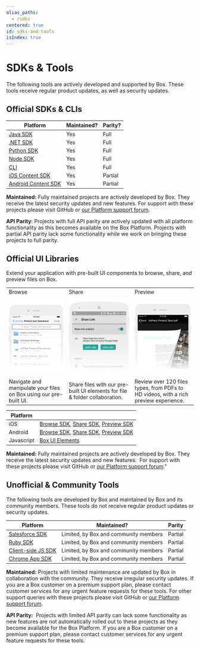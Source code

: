 ```yaml
---
alias_paths:
  - /sdks
centered: true
id: sdks-and-tools
isIndex: true
---
```


# SDKs & Tools

The following tools are actively developed and supported by Box. These tools
receive regular product updates, as well as security updates.

## Official SDKs & CLIs

| Platform                          | Maintained? | Parity? |
| --------------------------------- | ----------- | ------- |
| [Java SDK][javasdk]               | Yes         | Full    |
| [.NET SDK][dotnetsdk]             | Yes         | Full    |
| [Python SDK][pythonsdk]           | Yes         | Full    |
| [Node SDK][nodesdk]               | Yes         | Full    |
| [CLI][cli]                        | Yes         | Full    |
| [iOS Content SDK][iossdk]         | Yes         | Partial |
| [Android Content SDK][androidsdk] | Yes         | Partial |

<Message type="notice">

**Maintained:** Fully maintained projects are actively developed by Box. They
receive the latest security updates and new features. For support with these
projects please visit GitHub or [our Platform support forum][forum].

**API Parity**: Projects with full API parity are actively updated with all
platform functionality as this becomes available on the Box Platform. Projects
with partial API parity lack some functionality while we work on bringing
these projects to full parity.

</Message>

## Official UI Libraries

Extend your application with pre-built UI components to browse, share, and
preview files on Box.

<!-- markdownlint-disable line-length -->

|                                                                   |                                                                             |                                                                                      |
| ----------------------------------------------------------------- | --------------------------------------------------------------------------- | ------------------------------------------------------------------------------------ |
| Browse                                                            | Share                                                                       | Preview                                                                              |
| ![Browse][browseimg]                                              | ![Share][shareimg]                                                          | ![Preview][previewimg]                                                               |
| Navigate and manipulate your files on Box using our pre-built UI. | Share files with our pre-built UI elements for file & folder collaboration. | Review over 120 files types, from PDFs to HD videos, with a rich preview experience. |

| Platform   |                                                                                                                                                                                       |
| ---------- | ------------------------------------------------------------------------------------------------------------------------------------------------------------------------------------- |
| iOS        | [Browse SDK][iosbrowsesdk], [Share SDK][iossharesdk], [Preview SDK][iospreviewsdk]                                                                                                    |
| Android    | [Browse SDK](https://github.com/box/box-android-browse-sdk), [Share SDK](https://github.com/box/box-android-share-sdk), [Preview SDK](https://github.com/box/box-android-preview-sdk) |
| Javascript | [Box UI Elements](doc:box-ui-elements)                                                                                                                                                |

  <!-- markdownlint-enable line-length -->

  <Message type='notice'>

**Maintained:** Fully maintained projects are actively developed by Box. They
receive the latest security updates and new features.  For support with these
projects please visit GitHub or [our Platform support
forum][forum]."

  </Message>

## Unofficial & Community Tools

The following tools are developed by Box and maintained by Box and its community
members. These tools do not receive regular product updates or security updates.

  <!-- markdownlint-disable line-length -->

| Platform                        | Maintained?                           | Parity  |
| ------------------------------- | ------------------------------------- | ------- |
| [Salesforce SDK][salesforcesdk] | Limited, by Box and community members | Partial |
| [Ruby SDK][rubysdk]             | Limited, by Box and community members | Partial |
| [Client-side JS SDK][jssdk]     | Limited, by Box and community members | Partial |
| [Chrome App SDK][chromesdk]     | Limited, by Box and community members | Partial |

  <!-- markdownlint-enable line-length -->

<Message type='notice'>

**Maintained:** Projects with limited maintenance are updated by Box in
collaboration with the community. They receive irregular security updates. If
you are a Box customer on a premium support plan, please contact customer
services for any urgent feature requests for these tools. For other support
queries with these projects please visit GitHub or [our Platform support
forum][forum].

**API Parity:**  Projects with limited API parity can lack some functionality
as new features are not automatically rolled out to these projects as they
become available for the Box Platform. If you are a Box customer on a premium
support plan, please contact customer services for any urgent feature requests
for these tools.

</Message>

[javasdk]: https://github.com/box/box-java-sdk
[dotnetsdk]: https://github.com/box/box-windows-sdk-v2
[pythonsdk]: https://github.com/box/box-python-sdk
[nodesdk]: https://github.com/box/box-node-sdk
[iossdk]: https://github.com/box/box-ios-sdk
[androidsdk]: https://github.com/box/box-android-sdk
[cli]: https://github.com/box/boxcli
[forum]: https://community.box.com/t5/Platform-and-Development-Forum/bd-p/DeveloperForum
[browseimg]: ./browse.jpg
[shareimg]: ./share.jpg
[previewimg]: ./preview.jpg
[iosbrowsesdk]: https://github.com/box/box-ios-browse-sdk
[iossharesdk]: https://github.com/box/box-ios-share-sdk
[iospreviewsdk]: https://github.com/box/box-ios-preview-sdk
[salesforcesdk]: https://github.com/box/box-salesforce-sdk
[rubysdk]: https://github.com/cburnette/boxr
[jssdk]: https://github.com/allenmichael/box-javascript-sdk
[chromesdk]: https://github.com/box/Chrome-App-SDK
